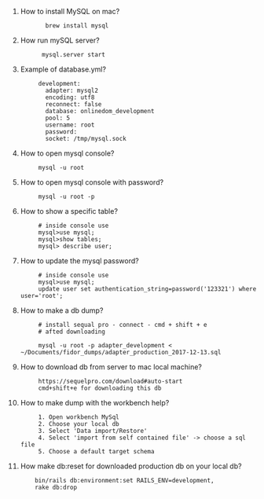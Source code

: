 1. How to install MySQL on mac?
      
              brew install mysql
2. How run mySQL server?

             mysql.server start
3. Example of database.yml?
            
            development:
              adapter: mysql2
              encoding: utf8
              reconnect: false
              database: onlinedom_development
              pool: 5
              username: root
              password:
              socket: /tmp/mysql.sock
4. How to open mysql console?
            
            mysql -u root
5. How to open mysql console with password?
            
            mysql -u root -p
5. How to show a specific table?
            
            # inside console use 
            mysql>use mysql;
            mysql>show tables;
            mysql> describe user;
            
6. How to update the mysql password?

            # inside console use 
            mysql>use mysql;
            update user set authentication_string=password('123321') where user='root';
            
            
7. How to make a db dump?
            
            # install sequal pro - connect - cmd + shift + e
            # afted downloading
            
            mysql -u root -p adapter_development < ~/Documents/fidor_dumps/adapter_production_2017-12-13.sql
8. How to download db from server to mac local machine?
            
            https://sequelpro.com/download#auto-start
            cmd+shift+e for downloading this db
            
9. How to make dump with the workbench help?
            
            1. Open workbench MySql
            2. Choose your local db
            3. Select 'Data import/Restore'
            4. Select 'import from self contained file' -> choose a sql file
            5. Choose a default target schema 
            
10. How make db:reset for downloaded production db on your local db?
      
            bin/rails db:environment:set RAILS_ENV=development, 
            rake db:drop
